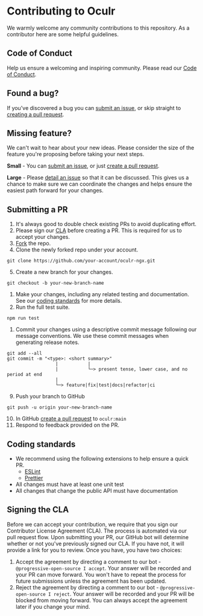 # Contributing to Oculr

We warmly welcome any community contributions to this repository. As a contributor here are some helpful guidelines.

## Code of Conduct

Help us ensure a welcoming and inspiring community. Please read our [Code of Conduct](./CODE_OF_CONDUCT.md).

## Found a bug?

If you've discovered a bug you can [submit an issue](https://github.com/progressive-insurance/oculr-ngx/issues), or skip straight to [creating a pull request](#submitting-a-pr).

## Missing feature?

We can't wait to hear about your new ideas. Please consider the size of the feature you're proposing before taking your next steps.

**Small** - You can [submit an issue](https://github.com/progressive-insurance/oculr-ngx/issues), or just [create a pull request](#submitting-a-pr).

**Large** - Please [detail an issue](https://github.com/progressive-insurance/oculr-ngx/issues) so that it can be discussed. This gives us a chance to make sure we can coordinate the changes and helps ensure the easiest path forward for your changes.

## Submitting a PR

1. It's always good to double check existing PRs to avoid duplicating effort.
2. Please sign our [CLA](#signing-the-cla) before creating a PR. This is required for us to accept your changes.
3. [Fork](https://docs.github.com/en/get-started/quickstart/fork-a-repo) the repo.
4. Clone the newly forked repo under your account.

```console
git clone https://github.com/your-account/oculr-ngx.git
```

5. Create a new branch for your changes.

```console
git checkout -b your-new-branch-name
```

1. Make your changes, including any related testing and documentation. See our [coding standards](#coding-standards) for more details.
2. Run the full test suite.

```console
npm run test
```

1. Commit your changes using a descriptive commit message following our message conventions. We use these commit messages when generating release notes.

```console
git add --all
git commit -m "<type>: <short summary>"
                  |           |
                  |           └─> present tense, lower case, and no period at end
                  |
                  └─> feature|fix|test|docs|refactor|ci

```

9. Push your branch to GitHub

```console
git push -u origin your-new-branch-name
```

10. In GitHub [create a pull request](https://docs.github.com/en/pull-requests/collaborating-with-pull-requests/proposing-changes-to-your-work-with-pull-requests/creating-a-pull-request-from-a-fork) to `oculr:main`
11. Respond to feedback provided on the PR.

## Coding standards

- We recommend using the following extensions to help ensure a quick PR.
  - [ESLint](https://marketplace.visualstudio.com/items?itemName=dbaeumer.vscode-eslint)
  - [Prettier](https://marketplace.visualstudio.com/items?itemName=esbenp.prettier-vscode)
- All changes must have at least one unit test
- All changes that change the public API must have documentation

## Signing the CLA

Before we can accept your contribution, we require that you sign our Contributor License Agreement (CLA). The process is automated via our pull request flow. Upon submitting your PR, our GitHub bot will determine whether or not you've previously signed our CLA. If you have not, it will provide a link for you to review. Once you have, you have two choices: 

1. Accept the agreement by directing a comment to our bot - `@progressive-open-source I accept`. Your answer will be recorded and your PR can move forward. You won't have to repeat the process for future submissions unless the agreement has been updated.
1. Reject the agreement by directing a comment to our bot - `@progressive-open-source I reject`. Your answer will be recorded and your PR will be blocked from moving forward. You can always accept the agreement later if you change your mind.

